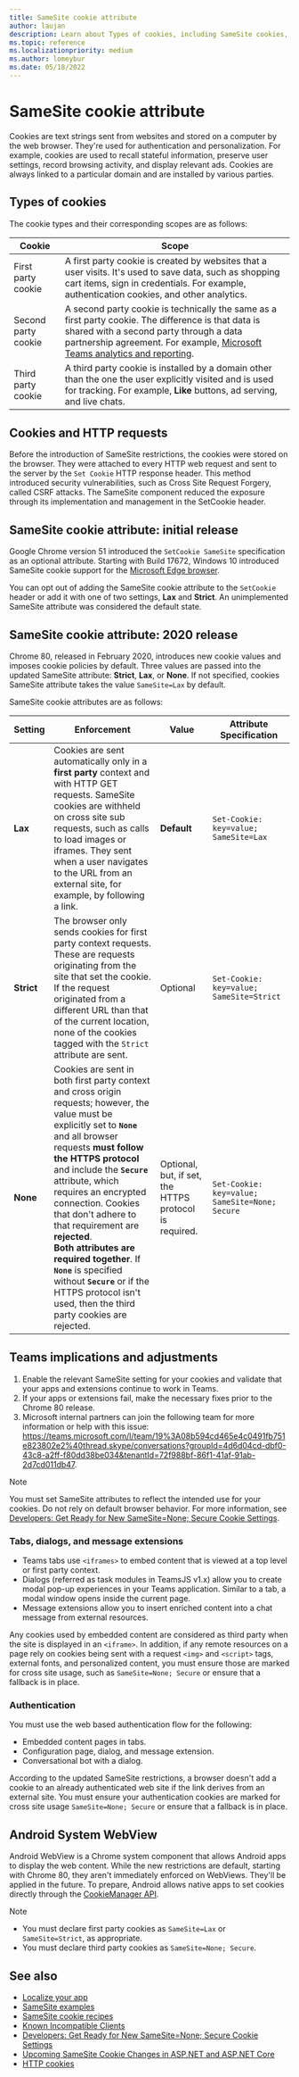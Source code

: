 ```yaml
---
title: SameSite cookie attribute 
author: laujan
description: Learn about Types of cookies, including SameSite cookies, their attributes, their implications in Teams tabs, dialogs (task modules), and message extensions, and their authentication in Teams
ms.topic: reference
ms.localizationpriority: medium
ms.author: lomeybur
ms.date: 05/18/2022
---
```


# SameSite cookie attribute

Cookies are text strings sent from websites and stored on a computer by the web browser. They're used for authentication and personalization. For example, cookies are used to recall stateful information, preserve user settings, record browsing activity, and display relevant ads. Cookies are always linked to a particular domain and are installed by various parties.

## Types of cookies

The cookie types and their corresponding scopes are as follows:

|Cookie|Scope|
| ------ | ------ |
|First party cookie|A first party cookie is created by websites that a user visits. It's used to save data, such as shopping cart items, sign in credentials. For example, authentication cookies, and other analytics.|
|Second party cookie|A second party cookie is technically the same as a first party cookie. The difference is that data is shared with a second party through a data partnership agreement. For example, [Microsoft Teams analytics and reporting](/microsoftteams/teams-analytics-and-reports/teams-reporting-reference). |
|Third party cookie|A third party cookie is installed by a domain other than the one the user explicitly visited and is used for tracking. For example, **Like** buttons, ad serving, and live chats.|

## Cookies and HTTP requests

Before the introduction of SameSite restrictions, the cookies were stored on the browser. They were attached to every HTTP web request and sent to the server by the `Set Cookie` HTTP response header. This method introduced security vulnerabilities, such as Cross Site Request Forgery, called CSRF attacks. The SameSite component reduced the exposure through its implementation and management in the SetCookie header.

## SameSite cookie attribute: initial release

Google Chrome version 51 introduced the `SetCookie SameSite` specification as an optional attribute. Starting with Build 17672, Windows 10 introduced SameSite cookie support for the [Microsoft&nbsp;Edge browser](https://blogs.windows.com/msedgedev/2018/05/17/samesite-cookies-microsoft-edge-internet-explorer/).

You can opt out of adding the SameSite cookie attribute to the `SetCookie` header or add it with one of two settings, **Lax** and **Strict**. An unimplemented SameSite attribute was considered the default state.

## SameSite cookie attribute: 2020 release

Chrome 80, released in February 2020, introduces new cookie values and imposes cookie policies by default. Three values are passed into the updated SameSite attribute: **Strict**, **Lax**, or **None**. If not specified, cookies SameSite attribute takes the value `SameSite=Lax` by default.

SameSite cookie attributes are as follows:

|Setting | Enforcement | Value |Attribute Specification |
| -------- | ----------- | --------|--------|
| **Lax**  | Cookies are sent automatically only in a **first party** context and with HTTP GET requests. SameSite cookies are withheld on cross site sub requests, such as calls to load images or iframes. They sent when a user navigates to the URL from an external site, for example, by following a link.| **Default** |`Set-Cookie: key=value; SameSite=Lax`|
| **Strict** |The browser only sends cookies for first party context requests. These are requests originating from the site that set the cookie. If the request originated from a different URL than that of the current location, none of the cookies tagged with the `Strict` attribute are sent.| Optional |`Set-Cookie: key=value; SameSite=Strict`|
| **None** | Cookies are sent in both first party context and cross origin requests; however, the value must be explicitly set to **`None`** and all browser requests **must follow the HTTPS protocol** and include the **`Secure`** attribute, which requires an encrypted connection. Cookies that don't adhere to that requirement are **rejected**. <br/>**Both attributes are required together**. If  **`None`** is specified without **`Secure`**  or if the HTTPS protocol isn't used, then the third party cookies are rejected.| Optional, but, if set, the HTTPS protocol is required. |`Set-Cookie: key=value; SameSite=None; Secure` |

## Teams implications and adjustments

1. Enable the relevant SameSite setting for your cookies and validate that your apps and extensions continue to work in Teams.
1. If your apps or extensions fail, make the necessary fixes prior to the Chrome 80 release.
1. Microsoft internal partners can join the following team for more information or help with this issue: <https://teams.microsoft.com/l/team/19%3A08b594cd465e4c0491fb751e823802e2%40thread.skype/conversations?groupId=4d6d04cd-dbf0-43c8-a2ff-f80dd38be034&tenantId=72f988bf-86f1-41af-91ab-2d7cd011db47>.

> [!NOTE]
> You must set SameSite attributes to reflect the intended use for your cookies. Do not rely on default browser behavior. For more information, see [Developers: Get Ready for New SameSite=None; Secure Cookie Settings](https://blog.chromium.org/2019/10/developers-get-ready-for-new.html).

### Tabs, dialogs, and message extensions

* Teams tabs use `<iframes>` to embed content that is viewed at a top level or first party context.
* Dialogs (referred as task modules in TeamsJS v1.x) allow you to create modal pop-up experiences in your Teams application. Similar to a tab, a modal window opens inside the current page.
* Message extensions allow you to insert enriched content into a chat message from external resources.

Any cookies used by embedded content are considered as third party when the site is displayed in an `<iframe>`. In addition, if any remote resources on a page rely on cookies being sent with a request `<img>` and `<script>` tags, external fonts, and personalized content, you must ensure those are marked for cross site usage, such as `SameSite=None; Secure` or ensure that a fallback is in place.

### Authentication

You must use the web based authentication flow for the following:

* Embedded content pages in tabs.
* Configuration page, dialog, and message extension.
* Conversational bot with a dialog.

According to the updated SameSite restrictions, a browser doesn't add a cookie to an already authenticated web site if the link derives from an external site. You must ensure your authentication cookies are marked for cross site usage `SameSite=None; Secure` or ensure that a fallback is in place.

## Android System WebView

Android WebView is a Chrome system component that allows Android apps to display the web content. While the new restrictions are default, starting with Chrome 80, they aren't immediately enforced on WebViews. They'll be applied in the future. To prepare, Android allows native apps to set cookies directly through the [CookieManager API](https://developer.android.com/reference/android/webkit/CookieManager).

> [!NOTE]
>
> * You must declare first party cookies as `SameSite=Lax` or `SameSite=Strict`, as appropriate.
> * You must declare third party cookies as `SameSite=None; Secure`.

## See also

* [Localize your app](../concepts/build-and-test/apps-localization.md)
* [SameSite examples](https://github.com/GoogleChromeLabs/samesite-examples)
* [SameSite cookie recipes](https://web.dev/samesite-cookie-recipes/)
* [Known Incompatible Clients]( https://www.chromium.org/updates/same-site/incompatible-clients)
* [Developers: Get Ready for New SameSite=None; Secure Cookie Settings](https://blog.chromium.org/2019/10/developers-get-ready-for-new.html)
* [Upcoming SameSite Cookie Changes in ASP.NET and ASP.NET Core](https://devblogs.microsoft.com/aspnet/upcoming-samesite-cookie-changes-in-asp-net-and-asp-net-core/)
* [HTTP cookies](https://developer.mozilla.org/docs/Web/HTTP/Cookies)
